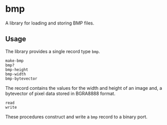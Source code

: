 # bmp

A library for loading and storing BMP files.

## Usage

The library provides a single record type `bmp`.

	make-bmp
	bmp?
	bmp-height
	bmp-width
	bmp-bytevector

The record contains the values for the width and height of an image and, a bytevector of pixel data stored in BGRA8888 format.

    read
    write

These procedures construct and write a `bmp` record to a binary port.
